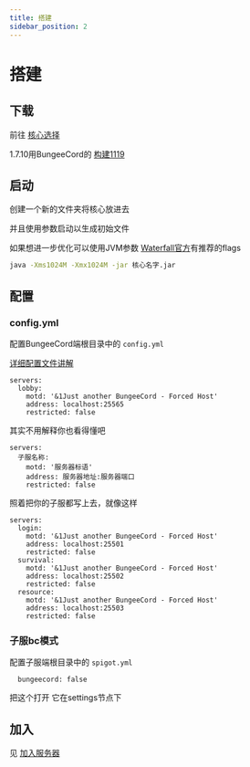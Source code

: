 ```yaml
---
title: 搭建
sidebar_position: 2
---
```


# 搭建

## 下载

前往 [核心选择](/docs/process/cross-server/server-core-choose)

1.7.10用BungeeCord的 [构建1119](https://ci.md-5.net/job/BungeeCord/1119/)

## 启动

创建一个新的文件夹将核心放进去

并且使用参数启动以生成初始文件

如果想进一步优化可以使用JVM参数 [Waterfall官方](https://docs.papermc.io/waterfall/getting-started#running-the-proxy)有推荐的flags

```bash
java -Xms1024M -Xmx1024M -jar 核心名字.jar
```

## 配置

### config.yml
配置BungeeCord端根目录中的 `config.yml`

[详细配置文件讲解](config.yml.md)

```
servers:
  lobby:
    motd: '&1Just another BungeeCord - Forced Host'
    address: localhost:25565
    restricted: false
```

其实不用解释你也看得懂吧

```
servers:
  子服名称:
    motd: '服务器标语'
    address: 服务器地址:服务器端口
    restricted: false
```

照着把你的子服都写上去，就像这样

```
servers:
  login:
    motd: '&1Just another BungeeCord - Forced Host'
    address: localhost:25501
    restricted: false
  survival:
    motd: '&1Just another BungeeCord - Forced Host'
    address: localhost:25502
    restricted: false
  resource:
    motd: '&1Just another BungeeCord - Forced Host'
    address: localhost:25503
    restricted: false
```

### 子服bc模式
配置子服端根目录中的 `spigot.yml`
```
  bungeecord: false
```
把这个打开 它在settings节点下

## 加入

见 [加入服务器](/docs/process/cross-server/build-up/join-server.md)